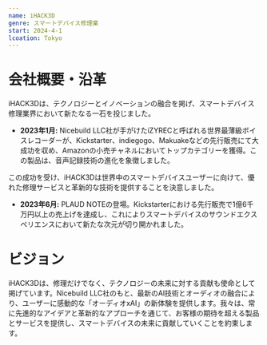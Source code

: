 ```yaml
---
name: iHACK3D
genre: スマートデバイス修理業
start: 2024-4-1
lcoation: Tokyo
---
```


# 会社概要・沿革

iHACK3Dは、テクノロジーとイノベーションの融合を掲げ、スマートデバイス修理業界において新たなる一石を投じました。

- **2023年1月:** Nicebuild LLC社が手がけたiZYRECと呼ばれる世界最薄級ボイスレコーダーが、Kickstarter、indiegogo、Makuakeなどの先行販売にて大成功を収め、Amazonの小売チャネルにおいてトップカテゴリーを獲得。この製品は、音声記録技術の進化を象徴しました。

この成功を受け、iHACK3Dは世界中のスマートデバイスユーザーに向けて、優れた修理サービスと革新的な技術を提供することを決意しました。

- **2023年6月:** PLAUD NOTEの登場。Kickstarterにおける先行販売で1億6千万円以上の売上げを達成し、これによりスマートデバイスのサウンドエクスペリエンスにおいて新たな次元が切り開かれました。

# ビジョン

iHACK3Dは、修理だけでなく、テクノロジーの未来に対する貢献も使命として掲げています。Nicebuild LLC社のもと、最新のAI技術とオーディオの融合により、ユーザーに感動的な「オーディオxAI」の新体験を提供します。我々は、常に先進的なアイデアと革新的なアプローチを通じて、お客様の期待を超える製品とサービスを提供し、スマートデバイスの未来に貢献していくことを約束します。
